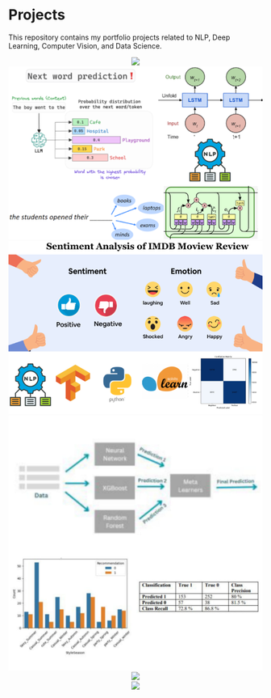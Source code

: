 # Projects
This repository contains my portfolio projects related to NLP, Deep Learning, Computer Vision, and Data Science.

<center><img src="ChatBot - Generative AI/Output.png"/></center>
<center><img src="Next Word Prediction/next-word.png"/></center>
<center><img src="Sentiment Analysis/sentiment-analysis.png"/></center>
<center><img src="Ensemble Model/ensemble.png"/></center>
<center><img src="Data Analysis and Visualization/petrolrpices.png"/></center>
<center><img src="Computer Vision-Forest Fire Prediction/air.png"/></center>

